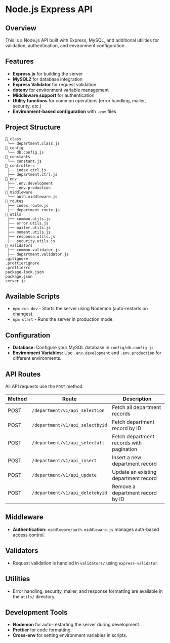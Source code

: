 # Node.js Express API

## Overview

This is a Node.js API built with Express, MySQL, and additional utilities for validation, authentication, and environment configuration.

## Features

- **Express.js** for building the server
- **MySQL2** for database integration
- **Express Validator** for request validation
- **dotenv** for environment variable management
- **Middleware support** for authentication
- **Utility functions** for common operations (error handling, mailer, security, etc.)
- **Environment-based configuration** with `.env` files

## Project Structure

```
📂 class
 └── department.class.js
📂 config
 └── db.config.js
📂 constants
 └── constant.js
📂 controllers
 ├── index.ctrl.js
 ├── department.ctrl.js
📂 env
 ├── .env.development
 ├── .env.production
📂 middleware
 └── auth.middleware.js
📂 routes
 ├── index.route.js
 ├── department.route.js
📂 utils
 ├── common.utils.js
 ├── error.utils.js
 ├── mailer.utils.js
 ├── moment.utils.js
 ├── response.utils.js
 ├── security.utils.js
📂 validators
 ├── common.validator.js
 ├── department.validator.js
.gitignore
.prettierignore
.prettierrc
package-lock.json
package.json
server.js
```

## Available Scripts

- `npm run dev` - Starts the server using Nodemon (auto-restarts on changes).
- `npm start` - Runs the server in production mode.

## Configuration

- **Database:** Configure your MySQL database in `config/db.config.js`
- **Environment Variables:** Use `.env.development` and `.env.production` for different environments.

## API Routes

All API requests use the `POST` method.

| Method | Route                           | Description                              |
| ------ | ------------------------------- | ---------------------------------------- |
| POST   | `/department/v1/api_selection`  | Fetch all department records             |
| POST   | `/department/v1/api_selectbyid` | Fetch department record by ID            |
| POST   | `/department/v1/api_selectall`  | Fetch department records with pagination |
| POST   | `/department/v1/api_insert`     | Insert a new department record           |
| POST   | `/department/v1/api_update`     | Update an existing department record     |
| POST   | `/department/v1/api_deletebyid` | Remove a department record by ID         |

## Middleware

- **Authentication:** `middleware/auth.middleware.js` manages auth-based access control.

## Validators

- Request validation is handled in `validators/` using `express-validator`.

## Utilities

- Error handling, security, mailer, and response formatting are available in the `utils/` directory.

## Development Tools

- **Nodemon** for auto-restarting the server during development.
- **Prettier** for code formatting.
- **Cross-env** for setting environment variables in scripts.
